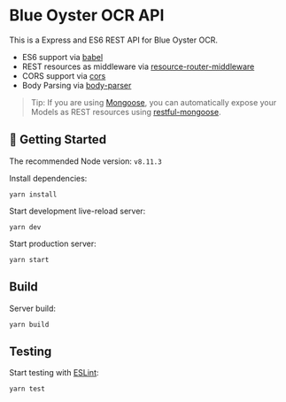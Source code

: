 # Blue Oyster OCR API

This is a Express and ES6 REST API for Blue Oyster OCR.

- ES6 support via [babel](https://babeljs.io)
- REST resources as middleware via [resource-router-middleware](https://github.com/developit/resource-router-middleware)
- CORS support via [cors](https://github.com/troygoode/node-cors)
- Body Parsing via [body-parser](https://github.com/expressjs/body-parser)

> Tip: If you are using [Mongoose](https://github.com/Automattic/mongoose), you can automatically expose your Models as REST resources using [restful-mongoose](https://git.io/restful-mongoose).

## 🚀 Getting Started

The recommended Node version: `v8.11.3`

Install dependencies:

    yarn install

Start development live-reload server:

    yarn dev

Start production server:

    yarn start

## Build

Server build:

    yarn build

## Testing

Start testing with [ESLint](https://eslint.org/):

    yarn test
